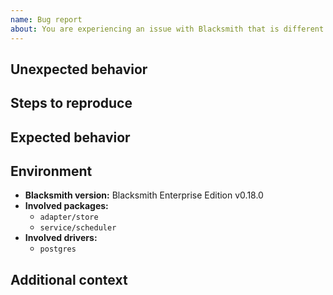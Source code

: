 ```yaml
---
name: Bug report
about: You are experiencing an issue with Blacksmith that is different than the documented or expected behavior
---
```


## Unexpected behavior

<!--
Please write a clear and concise description of what the bug is.
-->

## Steps to reproduce

<!--
Please indicate the steps needed to reproduce the previously described behavior.
-->

## Expected behavior

<!--
Please describe the behavior you were expected.
-->

## Environment

- **Blacksmith version:** Blacksmith Enterprise Edition v0.18.0
- **Involved packages:**
  - `adapter/store`
  - `service/scheduler`
- **Involved drivers:**
  - `postgres`

## Additional context

<!--
Do you have anything to add?
-->

